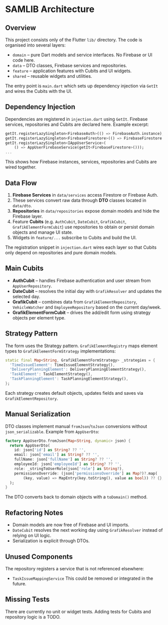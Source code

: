 # SAMLIB Architecture

## Overview
This project consists only of the Flutter `lib/` directory. The code is organised into several layers:

- `domain` – pure Dart models and service interfaces. No Firebase or UI code here.
- `data` – DTO classes, Firebase services and repositories.
- `feature` – application features with Cubits and UI widgets.
- `shared` – reusable widgets and utilities.

The entry point is `main.dart` which sets up dependency injection via `GetIt` and wires the Cubits with the UI.

## Dependency Injection
Dependencies are registered in `injection.dart` using `GetIt`. Firebase services, repositories and Cubits are declared here. Example excerpt:
```dart
getIt.registerLazySingleton<FirebaseAuth>(() => FirebaseAuth.instance);
getIt.registerLazySingleton<FirebaseFirestore>(() => FirebaseFirestore.instance);
getIt.registerLazySingleton<IAppUserService>(
    () => AppUserFirebaseService(getIt<FirebaseFirestore>()));
...
```
This shows how Firebase instances, services, repositories and Cubits are wired together.

## Data Flow
1. **Firebase Services** in `data/services` access Firestore or Firebase Auth.
2. These services convert raw data through **DTO** classes located in `data/dto`.
3. **Repositories** in `data/repositories` expose domain models and hide the Firebase layer.
4. Feature **Cubits** (e.g. `AuthCubit`, `DateCubit`, `GrafikCubit`, `GrafikElementFormCubit`) use repositories to obtain or persist domain objects and manage UI state.
5. Widgets in `feature/...` subscribe to Cubits and build the UI.

The registration snippet in `injection.dart` wires each layer so that Cubits only depend on repositories and pure domain models.

## Main Cubits
- **AuthCubit** – handles Firebase authentication and user stream from `AppUserRepository`.
- **DateCubit** – resolves the initial day with `GrafikResolver` and updates the selected day.
- **GrafikCubit** – combines data from `GrafikElementRepository`, `VehicleWatcher` and `EmployeeRepository` based on the current day/week.
- **GrafikElementFormCubit** – drives the add/edit form using strategy objects per element type.

## Strategy Pattern
The form uses the Strategy pattern. `GrafikElementRegistry` maps element types to `GrafikElementFormStrategy` implementations:
```dart
static final Map<String, GrafikElementFormStrategy> _strategies = {
  'TimeIssueElement': TimeIssueElementStrategy(),
  'DeliveryPlanningElement': DeliveryPlanningElementStrategy(),
  'TaskElement': TaskElementStrategy(),
  'TaskPlanningElement': TaskPlanningElementStrategy(),
};
```
Each strategy creates default objects, updates fields and saves via `GrafikElementRepository`.

## Manual Serialization
DTO classes implement manual `fromJson`/`toJson` conversions without `json_serializable`. Example from `AppUserDto`:
```dart
factory AppUserDto.fromJson(Map<String, dynamic> json) {
  return AppUserDto(
    id: json['id'] as String? ?? '',
    email: json['email'] as String? ?? '',
    fullName: json['fullName'] as String? ?? '',
    employeeId: json['employeeId'] as String? ?? '',
    role: _stringToUserRole(json['role'] as String?),
    permissionsOverride: (json['permissionsOverride'] as Map?)?.map(
        (key, value) => MapEntry(key.toString(), value as bool)) ?? {},
  );
}
```
The DTO converts back to domain objects with a `toDomain()` method.

## Refactoring Notes
- Domain models are now free of Firebase and UI imports.
- `DateCubit` resolves the next working day using `GrafikResolver` instead of relying on UI logic.
- Serialization is explicit through DTOs.

## Unused Components
The repository registers a service that is not referenced elsewhere:
- `TaskIssueMappingService`
This could be removed or integrated in the future.

## Missing Tests
There are currently no unit or widget tests. Adding tests for Cubits and repository logic is a TODO.

